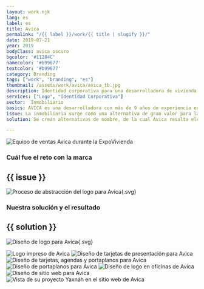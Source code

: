 ```yaml
---
layout: work.njk 
lang: es
label: es
title: Avica
permalink: "/{{ label }}/work/{{ title | slugify }}/"
date: 2019-07-21
year: 2019
bodyClass: avica oscuro
bgcolor: '#11284C'
namecolor: '#b99677'
textcolor: '#b99677'
category: Branding
tags: ["work", "branding", "es"]
thumbnail: /assets/work/avica/avica_tb.jpg
description: Identidad corporativa para una desarrolladora de vivienda
services: ["Logo", "Identidad Corporativa"]
sector:  Inmobiliario
basics: AVICA es una desarrolladora con más de 9 años de experiencia en el sector inmobiliario. Se especializan en proyectos de vivienda al poniente de la ciudad de Mérida. En años recientes han iniciado proyectos al norte de la capital yucateca, así como en Tulum, Quintana Roo.
issue: La inmobiliaria surge como una alternativa de gran valor para la generación de viviendas para un sector medio, medio bajo. Casas que estuvieran al alcance de un número importante de yucatecos. En el 2013, año de su nacimiento como desarrolladora, inician con nosotros una relación laboral que continua hasta la fecha. En aquel entonces, su principal problema fue la falta de un nombre, un logo y una identidad sólida.
solution: Se crean alternativas de nombre, de la cual Avica resulta elegida por ser una palabra corta, sencilla y memorable. El nombre se compone de una serie de palabras relativas a su oferta "Arquitectura de Viviendas, Ingeniería y Construcción de Ambientes". Posteriormente se crean alternativas de logo. La propuesta ganadora se basa en la lógica de la construcción las capas, los niveles. Cada área y cada proceso debe llevarse a cabo de manera sistémica y ordenada, pues el cierre de una resulta en el inicio de otra. Esto se representa gráficamente con líneas y etapas que se colocan una sobre de otra, hasta dar forma a una casa. El crecimiento se representa con su forma de flecha ascendente.

---
```


![Equipo de ventas Avica durante la ExpoVivienda](/assets/work/avica/avica_expo.jpg)

<div class="column__2">
    <div class="col__left">
        <h3>Cuál fue el reto con la marca</h3>
    </div>
    <div class="col__right">
        <h2>{{ issue }}</h2>
    </div>
</div>

![Proceso de abstracción del logo para Avica](/assets/work/avica/avica_logo_proceso.svg){.svg}

<div class="column__2 work__column__2">
    <div class="col__left">
        <h3>Nuestra solución y el resultado</h3>
    </div>
    <div class="col__right">
        <h2>{{ solution }}</h2>
    </div>
</div>

![Diseño de logo para Avica](/assets/work/avica/avica_logo.svg){.svg}

![Logo impreso de Avica](/assets/work/avica/avica_logo_impreso.jpg)
![Diseño de tarjetas de presentación para Avica](/assets/work/avica/avica_tarjetas.jpg)
![Diseño de tarjetas, agendas y portaplanos para Avica](/assets/work/avica/avica_agendas_tarjetas.jpg)
![Diseño de portaplanos para Avica](/assets/work/avica/avica_portaplanos.jpg)
![Diseño de logo en oficinas de Avica](/assets/work/avica/avica_logo_muro.jpg)
![Diseño de sitio web para Avica](/assets/work/avica/avica_web_ipad.jpg)
![Vista de su proyecto Yaxnáh en el sitio web de Avica](/assets/work/avica/avica_web.jpg)